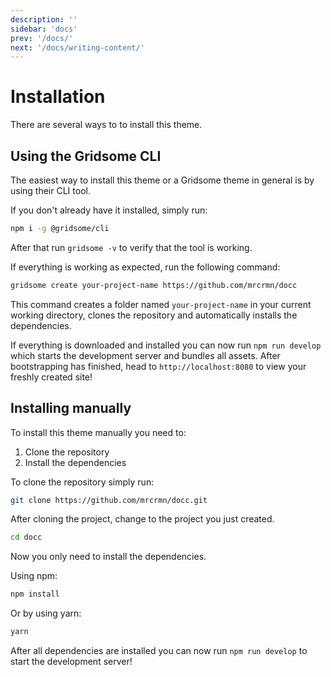 ```yaml
---
description: ''
sidebar: 'docs'
prev: '/docs/'
next: '/docs/writing-content/'
---
```


# Installation

There are several ways to to install this theme.

## Using the Gridsome CLI

The easiest way to install this theme or a Gridsome theme in general is by using their CLI tool.

If you don't already have it installed, simply run:

```bash
npm i -g @gridsome/cli
```

After that run `gridsome -v` to verify that the tool is working.

If everything is working as expected, run the following command:

```bash
gridsome create your-project-name https://github.com/mrcrmn/docc
```

This command creates a folder named `your-project-name` in your current working directory, clones the repository and automatically installs the dependencies.

If everything is downloaded and installed you can now run `npm run develop` which starts the development server and bundles all assets. After bootstrapping has finished, head to `http://localhost:8080` to view your freshly created site!

## Installing manually

To install this theme manually you need to:

1. Clone the repository
2. Install the dependencies

To clone the repository simply run:

```bash
git clone https://github.com/mrcrmn/docc.git
```

After cloning the project, change to the project you just created.

```bash
cd docc
```

Now you only need to install the dependencies.

Using npm:

```bash
npm install
```

Or by using yarn:

```bash
yarn
```

After all dependencies are installed you can now run `npm run develop` to start the development server!
